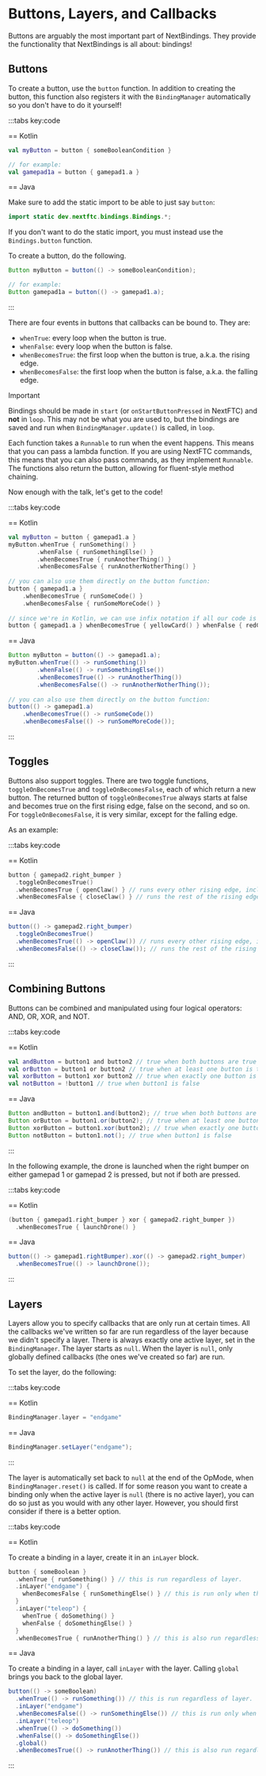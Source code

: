 # Buttons, Layers, and Callbacks

Buttons are arguably the most important part of NextBindings. They provide
the functionality that NextBindings is all about: bindings!

## Buttons

To create a button, use the `button` function. In addition to creating the
button, this function also registers it with the `BindingManager`
automatically so you don't have to do it yourself!

:::tabs key:code

== Kotlin

```kotlin
val myButton = button { someBooleanCondition }

// for example:
val gamepad1a = button { gamepad1.a }
```

== Java

Make sure to add the static import to be able to just say `button`:

```java
import static dev.nextftc.bindings.Bindings.*;
```

If you don't want to do the static import, you must instead use the
`Bindings.button` function.

To create a button, do the following.

```java
Button myButton = button(() -> someBooleanCondition);

// for example:
Button gamepad1a = button(() -> gamepad1.a);
```

:::

There are four events in buttons that callbacks can be bound to. They are:

- `whenTrue`: every loop when the button is true.
- `whenFalse`: every loop when the button is false.
- `whenBecomesTrue`: the first loop when the button is true, a.k.a. the
  rising edge.
- `whenBecomesFalse`: the first loop when the button is false, a.k.a. the
  falling edge.

> [!IMPORTANT]
> Bindings should be made in `start` (or `onStartButtonPressed` in NextFTC)
> and **not** in `loop`. This may not be what you are used to, but the
> bindings are saved and run when `BindingManager.update()` is called, in
> `loop`.

Each function takes a `Runnable` to run when the event happens. This means
that you can pass a lambda function. If you are using NextFTC commands, this
means that you can also pass commands, as they implement `Runnable`. The
functions also return the button, allowing for fluent-style method chaining.

Now enough with the talk, let's get to the code!

:::tabs key:code

== Kotlin

```kotlin
val myButton = button { gamepad1.a }
myButton.whenTrue { runSomething() }
        .whenFalse { runSomethingElse() }
        .whenBecomesTrue { runAnotherThing() }
        .whenBecomesFalse { runAnotherNotherThing() }
    
// you can also use them directly on the button function:
button { gamepad1.a }
    .whenBecomesTrue { runSomeCode() }
    .whenBecomesFalse { runSomeMoreCode() }
    
// since we're in Kotlin, we can use infix notation if all our code is on a single line:
button { gamepad1.a } whenBecomesTrue { yellowCard() } whenFalse { redCard() }
```

== Java

```java
Button myButton = button(() -> gamepad1.a);
myButton.whenTrue(() -> runSomething())
        .whenFalse(() -> runSomethingElse())
        .whenBecomesTrue(() -> runAnotherThing())
        .whenBecomesFalse(() -> runAnotherNotherThing());
    
// you can also use them directly on the button function:
button(() -> gamepad1.a)
    .whenBecomesTrue(() -> runSomeCode())
    .whenBecomesFalse(() -> runSomeMoreCode());
```

:::

## Toggles

Buttons also support toggles. There are two toggle functions,
`toggleOnBecomesTrue` and `toggleOnBecomesFalse`, each of which return a new
button. The returned button of `toggleOnBecomesTrue` always starts at false and
becomes true on the first rising edge, false on the second, and so on. For
`toggleOnBecomesFalse`, it is very similar, except for the falling edge.

As an example:

:::tabs key:code

== Kotlin

```kotlin
button { gamepad2.right_bumper }
  .toggleOnBecomesTrue()
  .whenBecomesTrue { openClaw() } // runs every other rising edge, including the first one
  .whenBecomesFalse { closeClaw() } // runs the rest of the rising edges
```

== Java

```java
button(() -> gamepad2.right_bumper)
  .toggleOnBecomesTrue()
  .whenBecomesTrue(() -> openClaw()) // runs every other rising edge, including the first one
  .whenBecomesFalse(() -> closeClaw()); // runs the rest of the rising edges
```

:::

## Combining Buttons

Buttons can be combined and manipulated using four logical operators: AND,
OR, XOR, and NOT.

:::tabs key:code

== Kotlin

```kotlin
val andButton = button1 and button2 // true when both buttons are true
val orButton = button1 or button2 // true when at least one button is true
val xorButton = button1 xor button2 // true when exactly one button is true
val notButton = !button1 // true when button1 is false
```

== Java

```java
Button andButton = button1.and(button2); // true when both buttons are true
Button orButton = button1.or(button2); // true when at least one button is true
Button xorButton = button1.xor(button2); // true when exactly one button is true
Button notButton = button1.not(); // true when button1 is false
```

:::

In the following example, the drone is launched when the right bumper on
either gamepad 1 or gamepad 2 is pressed, but not if both are pressed.

:::tabs key:code

== Kotlin

```kotlin
(button { gamepad1.right_bumper } xor { gamepad2.right_bumper })
  .whenBecomesTrue { launchDrone() }
```

== Java

```java
button(() -> gamepad1.rightBumper).xor(() -> gamepad2.right_bumper)
  .whenBecomesTrue(() -> launchDrone());
```

:::

## Layers

Layers allow you to specify callbacks that are only run at certain times.
All the callbacks we've written so far are run regardless of the layer
because we didn't specify a layer. There is always exactly one active layer,
set in the `BindingManager`. The layer starts as `null`. When the layer is
`null`, only globally defined callbacks (the ones we've created so far) are run.

To set the layer, do the following:

:::tabs key:code

== Kotlin

```kotlin
BindingManager.layer = "endgame"
```

== Java

```java
BindingManager.setLayer("endgame");
```

:::

The layer is automatically set back to `null` at the end of the OpMode, when
`BindingManager.reset()` is called. If for some reason you want to create a
binding only when the active layer is `null` (there is no active layer), you
can do so just as you would with any other layer. However, you should first
consider if there is a better option.

:::tabs key:code

== Kotlin

To create a binding in a layer, create it in an `inLayer` block.

```kotlin
button { someBoolean }
  .whenTrue { runSomething() } // this is run regardless of layer.
  .inLayer("endgame") {
    whenBecomesFalse { runSomethingElse() } // this is run only when the active layer is "endgame".
  }
  .inLayer("teleop") {
    whenTrue { doSomething() }
    whenFalse { doSomethingElse() }
  }
  .whenBecomesTrue { runAnotherThing() } // this is also run regardless of layer.
```

== Java

To create a binding in a layer, call `inLayer` with the layer. Calling
`global` brings you back to the global layer.

```java
button(() -> someBoolean)
  .whenTrue(() -> runSomething()) // this is run regardless of layer.
  .inLayer("endgame")
  .whenBecomesFalse(() -> runSomethingElse()) // this is run only when the active layer is "endgame".
  .inLayer("teleop")
  .whenTrue(() -> doSomething())
  .whenFalse(() -> doSomethingElse())
  .global()
  .whenBecomesTrue(() -> runAnotherThing()) // this is also run regardless of layer.
```

:::